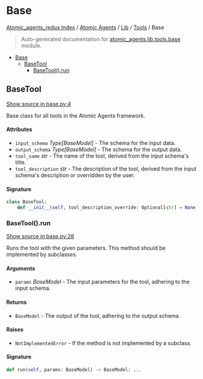 # Base

[Atomic_agents_redux Index](../../../README.md#atomic_agents_redux-index) / [Atomic Agents](../../index.md#atomic-agents) / [Lib](../index.md#lib) / [Tools](./index.md#tools) / Base

> Auto-generated documentation for [atomic_agents.lib.tools.base](../../../../atomic_agents/lib/tools/base.py) module.

- [Base](#base)
  - [BaseTool](#basetool)
    - [BaseTool().run](#basetool()run)

## BaseTool

[Show source in base.py:4](../../../../atomic_agents/lib/tools/base.py#L4)

Base class for all tools in the Atomic Agents framework.

#### Attributes

- `input_schema` *Type[BaseModel]* - The schema for the input data.
- `output_schema` *Type[BaseModel]* - The schema for the output data.
- `tool_name` *str* - The name of the tool, derived from the input schema's title.
- `tool_description` *str* - The description of the tool, derived from the input schema's description or overridden by the user.

#### Signature

```python
class BaseTool:
    def __init__(self, tool_description_override: Optional[str] = None): ...
```

### BaseTool().run

[Show source in base.py:28](../../../../atomic_agents/lib/tools/base.py#L28)

Runs the tool with the given parameters. This method should be implemented by subclasses.

#### Arguments

- `params` *BaseModel* - The input parameters for the tool, adhering to the input schema.

#### Returns

- `BaseModel` - The output of the tool, adhering to the output schema.

#### Raises

- `NotImplementedError` - If the method is not implemented by a subclass.

#### Signature

```python
def run(self, params: BaseModel) -> BaseModel: ...
```